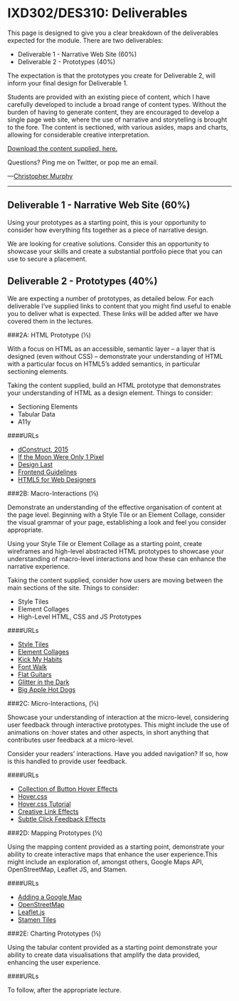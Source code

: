 IXD302/DES310: Deliverables
===========================

This page is designed to give you a clear breakdown of the deliverables expected for the module. There are two deliverables:

+ Deliverable 1 - Narrative Web Site (60%)
+ Deliverable 2 - Prototypes (40%)

The expectation is that the prototypes you create for Deliverable 2, will inform your final design for Deliverable 1.

Students are provided with an existing piece of content, which I have carefully developed to include a broad range of content types. Without the burden of having to generate content, they are encouraged to develop a single page web site, where the use of narrative and storytelling is brought to the fore. The content is sectioned, with various asides, maps and charts, allowing for considerable creative interpretation.

[Download the content supplied, here.](https://github.com/fehler/lectures/blob/master/IXD302/finding-an-extinct-new-zealand-bird.zip)

Questions? Ping me on Twitter, or pop me an email.

—[Christopher Murphy](https://twitter.com/fehler)


----


Deliverable 1 - Narrative Web Site (60%)
----------------------------------------

Using your prototypes as a starting point, this is your opportunity to consider how everything fits together as a piece of narrative design.

We are looking for creative solutions. Consider this an opportunity to showcase your skills and create a substantial portfolio piece that you can use to secure a placement.



Deliverable 2 - Prototypes (40%)
--------------------------------

We are expecting a number of prototypes, as detailed below. For each deliverable I’ve supplied links to content that you might find useful to enable you to deliver what is expected. These links will be added after we have covered them in the lectures.


###2A: HTML Prototype (⅕)

With a focus on HTML as an accessible, semantic layer – a layer that is designed (even without CSS) – demonstrate your understanding of HTML with a particular focus on HTML5’s added semantics, in particular sectioning elements.

Taking the content supplied, build an HTML prototype that demonstrates your understanding of HTML as a design element. Things to consider:

+ Sectioning Elements
+ Tabular Data
+ A11y

####URLs

+ [dConstruct, 2015](http://2015.dconstruct.org)
+ [If the Moon Were Only 1 Pixel](http://joshworth.com/dev/pixelspace/pixelspace_solarsystem.html)
+ [Design Last](http://www.smashingmagazine.com/2015/02/design-last/)
+ [Frontend Guidelines](https://github.com/bendc/frontend-guidelines)
+ [HTML5 for Web Designers](http://abookapart.com/products/html5-for-web-designers)


###2B: Macro-Interactions (⅕)

Demonstrate an understanding of the effective organisation of content at the page level. Beginning with a Style Tile or an Element Collage, consider the visual grammar of your page, establishing a look and feel you consider appropriate.

Using your Style Tile or Element Collage as a starting point, create wireframes and high-level abstracted HTML prototypes to showcase your understanding of macro-level interactions and how these can enhance the narrative experience.

Taking the content supplied, consider how users are moving between the main sections of the site. Things to consider:

+ Style Tiles
+ Element Collages
+ High-Level HTML, CSS and JS Prototypes

####URLs

+ [Style Tiles](http://styletil.es)
+ [Element Collages](http://danielmall.com/articles/rif-element-collages/)
+ [Kick My Habits](http://www.leedsbuildingsociety.co.uk/resources/kick-my-habits/)
+ [Font Walk](http://www.fontwalk.de/03/)
+ [Flat Guitars](http://www.flatguitars.com)
+ [Glitter in the Dark](http://pitchfork.com/features/cover-story/reader/bat-for-lashes/)
+ [Big Apple Hot Dogs](http://www.bigapplehotdogs.com)


###2C: Micro-Interactions,  (⅕)

Showcase your understanding of interaction at the micro-level, considering user feedback through interactive prototypes. This might include the use of animations on :hover states and other aspects, in short anything that contributes user feedback at a micro-level.

Consider your readers’ interactions. Have you added navigation? If so, how is this handled to provide user feedback.

####URLs

+ [Collection of Button Hover Effects](http://codepen.io/davidicus/pen/emgQKJ)
+ [Hover.css](http://ianlunn.github.io/Hover/)
+ [Hover.css Tutorial](http://ianlunn.co.uk/articles/hover-css-tutorial-introduction/)
+ [Creative Link Effects](http://tympanus.net/Development/CreativeLinkEffects/)
+ [Subtle Click Feedback Effects](http://tympanus.net/Development/ClickEffects/)


###2D: Mapping Prototypes (⅕)

Using the mapping content provided as a starting point, demonstrate your ability to create interactive maps that enhance the user experience.This might include an exploration of, amongst others, Google Maps API, OpenStreetMap, Leaflet JS, and Stamen.

####URLs

+ [Adding a Google Map](https://developers.google.com/maps/tutorials/fundamentals/adding-a-google-map)
+ [OpenStreetMap](http://www.openstreetmap.org/)
+ [Leaflet.js](http://leafletjs.com)
+ [Stamen Tiles](http://maps.stamen.com/)


###2E: Charting Prototypes (⅕)

Using the tabular content provided as a starting point demonstrate your ability to create data visualisations that amplify the data provided, enhancing the user experience.

####URLs

To follow, after the appropriate lecture.
